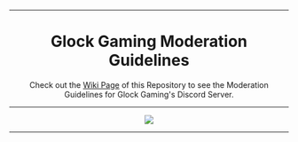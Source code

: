 <!--Copyright 2023 Glock Gaming https://www.youtube.com/@GlockGamingYt -->

<hr>
<div align = "center">
  
# Glock Gaming Moderation Guidelines

Check out the [Wiki Page](https://github.com/glockgaming/Moderation-Guidelines/wiki) of this Repository to see the Moderation Guidelines for Glock Gaming's Discord Server.
  
<hr>
  
  [![](https://discord.com/api/guilds/773232148957888522/embed.png?style=banner3)](https://discord.gg/glockgaming)
  
<hr>
  
</div>

